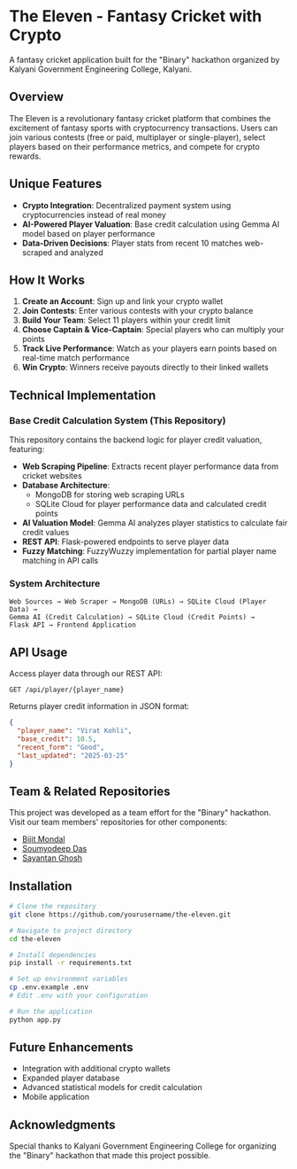 # The Eleven - Fantasy Cricket with Crypto

A fantasy cricket application built for the "Binary" hackathon organized by Kalyani Government Engineering College, Kalyani.

## Overview

The Eleven is a revolutionary fantasy cricket platform that combines the excitement of fantasy sports with cryptocurrency transactions. Users can join various contests (free or paid, multiplayer or single-player), select players based on their performance metrics, and compete for crypto rewards.

## Unique Features

- **Crypto Integration**: Decentralized payment system using cryptocurrencies instead of real money
- **AI-Powered Player Valuation**: Base credit calculation using Gemma AI model based on player performance
- **Data-Driven Decisions**: Player stats from recent 10 matches web-scraped and analyzed

## How It Works

1. **Create an Account**: Sign up and link your crypto wallet
2. **Join Contests**: Enter various contests with your crypto balance
3. **Build Your Team**: Select 11 players within your credit limit
4. **Choose Captain & Vice-Captain**: Special players who can multiply your points
5. **Track Live Performance**: Watch as your players earn points based on real-time match performance
6. **Win Crypto**: Winners receive payouts directly to their linked wallets

## Technical Implementation

### Base Credit Calculation System (This Repository)

This repository contains the backend logic for player credit valuation, featuring:

- **Web Scraping Pipeline**: Extracts recent player performance data from cricket websites
- **Database Architecture**: 
  - MongoDB for storing web scraping URLs
  - SQLite Cloud for player performance data and calculated credit points
- **AI Valuation Model**: Gemma AI analyzes player statistics to calculate fair credit values
- **REST API**: Flask-powered endpoints to serve player data
- **Fuzzy Matching**: FuzzyWuzzy implementation for partial player name matching in API calls

### System Architecture

```
Web Sources → Web Scraper → MongoDB (URLs) → SQLite Cloud (Player Data) → 
Gemma AI (Credit Calculation) → SQLite Cloud (Credit Points) → 
Flask API → Frontend Application
```

## API Usage

Access player data through our REST API:

```
GET /api/player/{player_name}
```

Returns player credit information in JSON format:

```json
{
  "player_name": "Virat Kohli",
  "base_credit": 10.5,
  "recent_form": "Good",
  "last_updated": "2025-03-25"
}
```

## Team & Related Repositories

This project was developed as a team effort for the "Binary" hackathon. Visit our team members' repositories for other components:

- [Bijit Mondal](https://github.com/Bijit-Mondal/Gamed-Backend)
- [Soumyodeep Das](https://github.com/Soumyodeep-Das)
- [Sayantan Ghosh](https://github.com/stravo1/binary-web3)

## Installation

```bash
# Clone the repository
git clone https://github.com/yourusername/the-eleven.git

# Navigate to project directory
cd the-eleven

# Install dependencies
pip install -r requirements.txt

# Set up environment variables
cp .env.example .env
# Edit .env with your configuration

# Run the application
python app.py
```

## Future Enhancements

- Integration with additional crypto wallets
- Expanded player database
- Advanced statistical models for credit calculation
- Mobile application


## Acknowledgments

Special thanks to Kalyani Government Engineering College for organizing the "Binary" hackathon that made this project possible.
